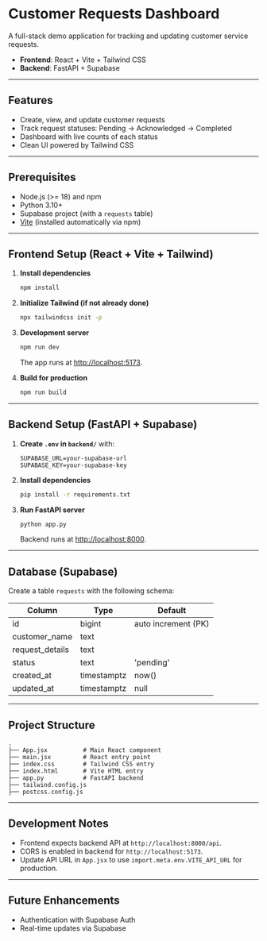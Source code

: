 # Customer Requests Dashboard

A full-stack demo application for tracking and updating customer service requests.  
- **Frontend**: React + Vite + Tailwind CSS  
- **Backend**: FastAPI + Supabase  

---

## Features
- Create, view, and update customer requests
- Track request statuses: Pending → Acknowledged → Completed
- Dashboard with live counts of each status
- Clean UI powered by Tailwind CSS

---

## Prerequisites
- Node.js (>= 18) and npm
- Python 3.10+
- Supabase project (with a `requests` table)
- [Vite](https://vitejs.dev/) (installed automatically via npm)

---

## Frontend Setup (React + Vite + Tailwind)

1. **Install dependencies**
   ```sh
   npm install
   ```

2. **Initialize Tailwind (if not already done)**
   ```sh
   npx tailwindcss init -p
   ```

3. **Development server**
   ```sh
   npm run dev
   ```
   The app runs at [http://localhost:5173](http://localhost:5173).

4. **Build for production**
   ```sh
   npm run build
   ```

---

## Backend Setup (FastAPI + Supabase)

1. **Create `.env` in `backend/`** with:
   ```env
   SUPABASE_URL=your-supabase-url
   SUPABASE_KEY=your-supabase-key
   ```

2. **Install dependencies**
   ```sh
   pip install -r requirements.txt
   ```

3. **Run FastAPI server**
   ```sh
   python app.py
   ```
   Backend runs at [http://localhost:8000](http://localhost:8000).

---

## Database (Supabase)

Create a table `requests` with the following schema:

| Column        | Type      | Default             |
|---------------|-----------|---------------------|
| id            | bigint    | auto increment (PK) |
| customer_name | text      |                     |
| request_details | text    |                     |
| status        | text      | 'pending'           |
| created_at    | timestamptz | now()             |
| updated_at    | timestamptz | null              |

---

## Project Structure
```
.
├── App.jsx          # Main React component
├── main.jsx         # React entry point
├── index.css        # Tailwind CSS entry
├── index.html       # Vite HTML entry
├── app.py           # FastAPI backend
├── tailwind.config.js
├── postcss.config.js
```

---

## Development Notes
- Frontend expects backend API at `http://localhost:8000/api`.
- CORS is enabled in backend for `http://localhost:5173`.
- Update API URL in `App.jsx` to use `import.meta.env.VITE_API_URL` for production.

---

## Future Enhancements
- Authentication with Supabase Auth
- Real-time updates via Supabase
